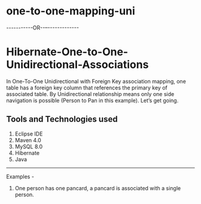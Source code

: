 # one-to-one-mapping-uni
-----------OR--–-------------

# Hibernate-One-to-One-Unidirectional-Associations

In One-To-One Unidirectional with Foreign Key association mapping, 
one table has a foreign key column that references the primary key of associated table.
By Unidirectional relationship means only one side navigation is possible
(Person to Pan in this example). Let’s get going.

Tools and Technologies used 
-------------------------------
1. Eclipse IDE
2. Maven 4.0
3. MySQL 8.0
4. Hibernate 
5. Java 
-------------------------------------------------
Examples - 
1. One person has one pancard, a pancard is associated with a single person.
